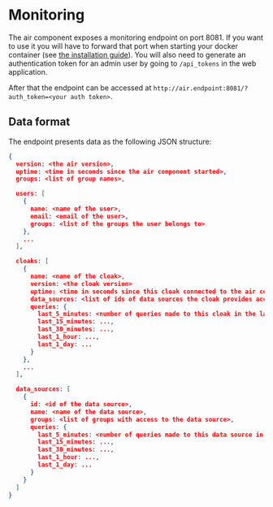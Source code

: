 # Monitoring

The air component exposes a monitoring endpoint on port 8081. If you want to use it you will have to forward that port
when starting your docker container (see [the installation guide](./installation.md)). You will also need to generate
an authentication token for an admin user by going to `/api_tokens` in the web application.

After that the endpoint can be accessed at `http://air.endpoint:8081/?auth_token=<your auth token>`.

## Data format

The endpoint presents data as the following JSON structure:

```json
{
  version: <the air version>,
  uptime: <time in seconds since the air component started>,
  groups: <list of group names>,

  users: [
    {
      name: <name of the user>,
      email: <email of the user>,
      groups: <list of the groups the user belongs to>
    },
    ...
  ],

  cloaks: [
    {
      name: <name of the cloak>,
      version: <the cloak version>
      uptime: <time in seconds since this cloak connected to the air component>,
      data_sources: <list of ids of data sources the cloak provides access to>,
      queries: {
        last_5_minutes: <number of queries made to this cloak in the last 5 minutes>,
        last_15_minutes: ...,
        last_30_minutes: ...,
        last_1_hour: ...,
        last_1_day: ...
      }
    },
    ...
  ],

  data_sources: [
    {
      id: <id of the data source>,
      name: <name of the data source>,
      groups: <list of groups with access to the data source>,
      queries: {
        last_5_minutes: <number of queries made to this data source in the last 5 minutes>,
        last_15_minutes: ...,
        last_30_minutes: ...,
        last_1_hour: ...,
        last_1_day: ...
      }
    }
  ]
}
```
